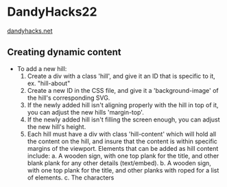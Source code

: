 # DandyHacks22

[dandyhacks.net](https://dandyhacks.net/)

## Creating dynamic content

- To add a new hill:
  1. Create a div with a class 'hill', and give it an ID that is specific to it, ex. "hill-about"
  2. Create a new ID in the CSS file, and give it a 'background-image' of the hill's corresponding SVG.
  3. If the newly added hill isn't aligning properly with the hill in top of it, you can adjust the new hills 'margin-top'.
  4. If the newly added hill isn't filling the screen enough, you can adjust the new hill's height.
  5. Each hill must have a div with class 'hill-content' which will hold all the content on the hill, and insure that the content is within specific margins of the viewport. Elements that can be added as hill content include:
     a. A wooden sign, with one top plank for the title, and other blank plank for any other details (text/embed).
     b. A wooden sign, with one top plank for the title, and other planks with roped for a list of elements.
     c. The characters
